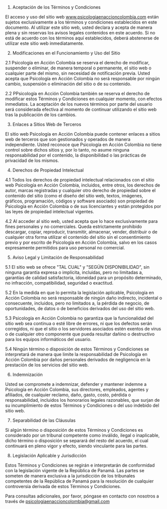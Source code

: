 
1. Aceptación de los Términos y Condiciones

El acceso y uso del sitio web www.psicologiaenaccioncolombia.com están sujetos exclusivamente a los términos y condiciones establecidos en este documento. Al utilizar este sitio web, usted declara y acepta de manera plena y sin reservas los avisos legales contenidos en este acuerdo. Si no está de acuerdo con los términos aquí establecidos, deberá abstenerse de utilizar este sitio web inmediatamente.

2. Modificaciones en el Funcionamiento y Uso del Sitio

2.1 Psicología en Acción Colombia se reserva el derecho de modificar, suspender o eliminar, de manera temporal o permanente, el sitio web o cualquier parte del mismo, sin necesidad de notificación previa. Usted acepta que Psicología en Acción Colombia no será responsable por ningún cambio, suspensión o eliminación del sitio o de su contenido.

2.2 PPsicología en Acción Colombia también se reserva el derecho de modificar estos Términos y Condiciones en cualquier momento, con efectos inmediatos. La aceptación de los nuevos términos por parte del usuario será considerada efectiva al momento de continuar utilizando el sitio web tras la publicación de los cambios.

3. Enlaces a Sitios Web de Terceros

El sitio web Psicología en Acción Colombia puede contener enlaces a sitios web de terceros que son gestionados y operados de manera independiente. Usted reconoce que Psicología en Acción Colombia no tiene control sobre dichos sitios y, por lo tanto, no asume ninguna responsabilidad por el contenido, la disponibilidad o las prácticas de privacidad de los mismos.

4. Derechos de Propiedad Intelectual

4.1 Todos los derechos de propiedad intelectual relacionados con el sitio web Psicología en Acción Colombia, incluidos, entre otros, los derechos de autor, marcas registradas y cualquier otro derecho de propiedad sobre el contenido del sitio (como el diseño del sitio web, textos, imágenes, gráficos, programación, códigos y software asociado) son propiedad de Psicología en Acción Colombia o de sus licenciantes y están protegidos por las leyes de propiedad intelectual vigentes.

4.2 Al acceder al sitio web, usted acepta que lo hace exclusivamente para fines personales y no comerciales. Queda estrictamente prohibido descargar, copiar, reproducir, transmitir, almacenar, vender, distribuir o de cualquier otra forma utilizar el contenido del sitio sin el consentimiento previo y por escrito de Psicología en Acción Colombia, salvo en los casos expresamente permitidos para uso personal no comercial.

5. Aviso Legal y Limitación de Responsabilidad

5.1 El sitio web se ofrece "TAL CUAL" y "SEGÚN DISPONIBILIDAD", sin ninguna garantía expresa o implícita, incluidas, pero no limitadas a, garantías de calidad satisfactoria, idoneidad para un propósito determinado, no infracción, compatibilidad, seguridad o exactitud.

5.2 En la medida en que lo permita la legislación aplicable, Psicología en Acción Colombia no será responsable de ningún daño indirecto, incidental o consecuente, incluidos, pero no limitados a, la pérdida de negocio, de oportunidades, de datos o de beneficios derivados del uso del sitio web.

5.3 Psicología en Acción Colombia no garantiza que la funcionalidad del sitio web sea continua o esté libre de errores, ni que los defectos serán corregidos, ni que el sitio o los servidores asociados estén exentos de virus o de cualquier otro componente que pueda resultar dañino o destructivo para los equipos informáticos del usuario.

5.4 Ningún término o disposición de estos Términos y Condiciones se interpretará de manera que limite la responsabilidad de Psicología en Acción Colombia por daños personales derivados de negligencia en la prestación de los servicios del sitio web.

6. Indemnización

Usted se compromete a indemnizar, defender y mantener indemne a Psicología en Acción Colombia, sus directores, empleados, agentes y afiliados, de cualquier reclamo, daño, gasto, costo, pérdida o responsabilidad, incluidos los honorarios legales razonables, que surjan de su incumplimiento de estos Términos y Condiciones o del uso indebido del sitio web.

7. Separabilidad de las Cláusulas

Si algún término o disposición de estos Términos y Condiciones es considerado por un tribunal competente como inválido, ilegal o inaplicable, dicho término o disposición se separará del resto del acuerdo, el cual continuará en pleno vigor y efecto, siendo vinculante para las partes.

8. Legislación Aplicable y Jurisdicción

Estos Términos y Condiciones se regirán e interpretarán de conformidad con la legislación vigente de la República de Panamá. Las partes se someten de manera exclusiva a la jurisdicción de los tribunales competentes de la República de Panamá para la resolución de cualquier controversia derivada de estos Términos y Condiciones.

Para consultas adicionales, por favor, póngase en contacto con nosotros a través de psicologiaenaccioncolombia@gmail.com